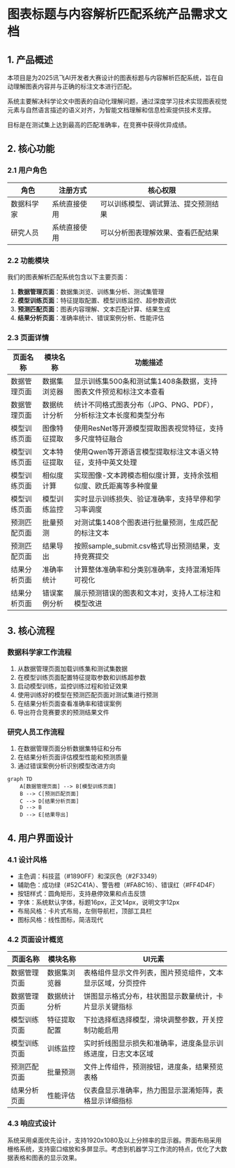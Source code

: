 # 图表标题与内容解析匹配系统产品需求文档

## 1. 产品概述

本项目是为2025讯飞AI开发者大赛设计的图表标题与内容解析匹配系统，旨在自动理解图表内容并与正确的标注文本进行匹配。

系统主要解决科学论文中图表的自动化理解问题，通过深度学习技术实现图表视觉元素与自然语言描述的语义对齐，为智能文档理解和信息检索提供技术支撑。

目标是在测试集上达到最高的匹配准确率，在竞赛中获得优异成绩。

## 2. 核心功能

### 2.1 用户角色

| 角色 | 注册方式 | 核心权限 |
|------|----------|----------|
| 数据科学家 | 系统直接使用 | 可以训练模型、调试算法、提交预测结果 |
| 研究人员 | 系统直接使用 | 可以分析图表理解效果、查看匹配结果 |

### 2.2 功能模块

我们的图表解析匹配系统包含以下主要页面：

1. **数据管理页面**：数据集浏览、训练集分析、测试集管理
2. **模型训练页面**：特征提取配置、模型训练监控、超参数调优
3. **预测匹配页面**：图表内容理解、文本匹配计算、结果生成
4. **结果分析页面**：准确率统计、错误案例分析、性能评估

### 2.3 页面详情

| 页面名称 | 模块名称 | 功能描述 |
|----------|----------|----------|
| 数据管理页面 | 数据集浏览器 | 显示训练集500条和测试集1408条数据，支持图表文件预览和标注文本查看 |
| 数据管理页面 | 数据统计分析 | 统计不同格式图表分布（JPG、PNG、PDF），分析标注文本长度和类型分布 |
| 模型训练页面 | 图像特征提取 | 使用ResNet等开源模型提取图表视觉特征，支持多尺度特征融合 |
| 模型训练页面 | 文本特征提取 | 使用Qwen等开源语言模型提取标注文本语义特征，支持中英文处理 |
| 模型训练页面 | 相似度计算 | 实现图像-文本跨模态相似度计算，支持余弦相似度、欧氏距离等多种度量 |
| 模型训练页面 | 模型训练监控 | 实时显示训练损失、验证准确率，支持早停和学习率调度 |
| 预测匹配页面 | 批量预测 | 对测试集1408个图表进行批量预测，生成匹配的标注文本 |
| 预测匹配页面 | 结果导出 | 按照sample_submit.csv格式导出预测结果，支持竞赛提交 |
| 结果分析页面 | 准确率统计 | 计算整体准确率和分类别准确率，支持混淆矩阵可视化 |
| 结果分析页面 | 错误案例分析 | 展示预测错误的图表和文本对，支持人工标注和模型改进 |

## 3. 核心流程

### 数据科学家工作流程
1. 从数据管理页面加载训练集和测试集数据
2. 在模型训练页面配置特征提取参数和训练超参数
3. 启动模型训练，监控训练过程和验证效果
4. 使用训练好的模型在预测匹配页面对测试集进行预测
5. 在结果分析页面查看准确率和错误案例
6. 导出符合竞赛要求的预测结果文件

### 研究人员工作流程
1. 在数据管理页面分析数据集特征和分布
2. 在结果分析页面评估模型性能和预测质量
3. 通过错误案例分析识别模型改进方向

```mermaid
graph TD
    A[数据管理页面] --> B[模型训练页面]
    B --> C[预测匹配页面]
    C --> D[结果分析页面]
    D --> B
    D --> E[结果导出]
```

## 4. 用户界面设计

### 4.1 设计风格
- 主色调：科技蓝（#1890FF）和深灰色（#2F3349）
- 辅助色：成功绿（#52C41A）、警告橙（#FA8C16）、错误红（#FF4D4F）
- 按钮样式：圆角矩形，支持悬停效果和点击反馈
- 字体：系统默认字体，标题16px，正文14px，说明文字12px
- 布局风格：卡片式布局，左侧导航栏，顶部工具栏
- 图标风格：线性图标，简洁现代

### 4.2 页面设计概览

| 页面名称 | 模块名称 | UI元素 |
|----------|----------|--------|
| 数据管理页面 | 数据集浏览器 | 表格组件显示文件列表，图片预览组件，文本显示区域，分页控件 |
| 数据管理页面 | 数据统计分析 | 饼图显示格式分布，柱状图显示数量统计，卡片显示关键指标 |
| 模型训练页面 | 特征提取配置 | 下拉选择框选择模型，滑块调整参数，开关控制功能启用 |
| 模型训练页面 | 训练监控 | 实时折线图显示损失和准确率，进度条显示训练进度，日志文本区域 |
| 预测匹配页面 | 批量预测 | 文件上传组件，预测按钮，进度条，结果预览表格 |
| 结果分析页面 | 性能评估 | 仪表盘显示准确率，热力图显示混淆矩阵，表格显示详细指标 |

### 4.3 响应式设计

系统采用桌面优先设计，支持1920x1080及以上分辨率的显示器。界面布局采用栅格系统，支持窗口缩放和多屏显示。考虑到机器学习工作流的特点，优化了大数据表格和图表的显示效果。